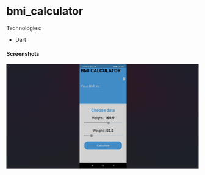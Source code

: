 # bmi_calculator

Technologies:
- Dart

  

#### Screenshots
<p><img align="center" src="BMI-Calculator_SS.png"/></p>



